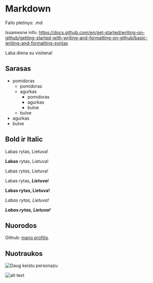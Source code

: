 
# Markdown

Failo pletinys: .md

Issamesne info: https://docs.github.com/en/get-started/writing-on-github/getting-started-with-writing-and-formatting-on-github/basic-writing-and-formatting-syntax

Laba diena su vistiena!

## Sarasas

-   pomidoras
    -   pomidoras
    -   agurkas
        -   pomidoras
        -   agurkas
        -   bulve
    -   bulve
-   agurkas
-   bulve

## Bold ir Italic

Labas rytas, Lietuva!

**Labas** rytas, Lietuva!

Labas _rytas_, Lietuva!

Labas rytas, _**Lietuva**_!

**Labas rytas, Lietuva!**

_Labas rytas, Lietuva!_

_**Labas rytas, Lietuva!**_

## Nuorodos

Github: [mano profilis](https://github.com/belauzas).

## Nuotraukos

![Daug keistu personazu](image.png)

![alt text](image-1.png)
